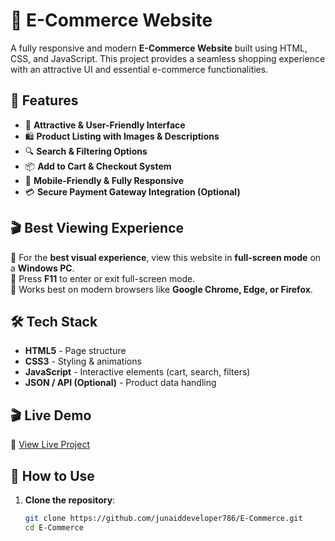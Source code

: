 # 🛒 E-Commerce Website  

A fully responsive and modern **E-Commerce Website** built using HTML, CSS, and JavaScript. This project provides a seamless shopping experience with an attractive UI and essential e-commerce functionalities.  

## 🚀 Features  
- 🏪 **Attractive & User-Friendly Interface**  
- 🛍️ **Product Listing with Images & Descriptions**  
- 🔍 **Search & Filtering Options**  
- 📦 **Add to Cart & Checkout System**  
- 📱 **Mobile-Friendly & Fully Responsive**  
- 💳 **Secure Payment Gateway Integration (Optional)**  

## 🎬 Best Viewing Experience  
🔹 For the **best visual experience**, view this website in **full-screen mode** on a **Windows PC**.  
🔹 Press **F11** to enter or exit full-screen mode.  
🔹 Works best on modern browsers like **Google Chrome, Edge, or Firefox**. 

## 🛠 Tech Stack  
- **HTML5** - Page structure  
- **CSS3** - Styling & animations  
- **JavaScript** - Interactive elements (cart, search, filters)  
- **JSON / API (Optional)** - Product data handling  

## 🎬 Live Demo  
🔗 [View Live Project](https://junaiddeveloper786.github.io/E-Commerce/)  

## 🚀 How to Use  
1. **Clone the repository**:  
   ```bash
   git clone https://github.com/junaiddeveloper786/E-Commerce.git
   cd E-Commerce
